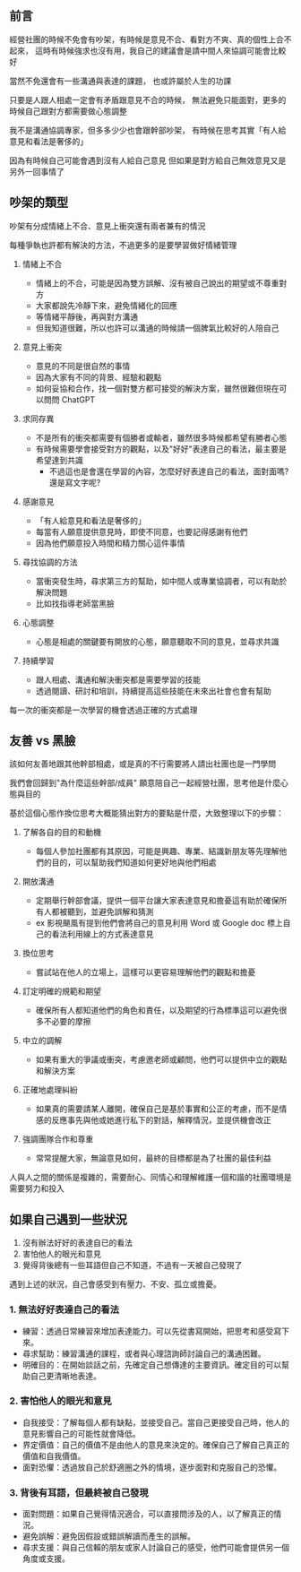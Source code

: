 
## 前言
經營社團的時候不免會有吵架，有時候是意見不合、看對方不爽、真的個性上合不起來，
這時有時候強求也沒有用，我自己的建議會是請中間人來協調可能會比較好

當然不免還會有一些溝通與表達的課題，
也或許屬於人生的功課

只要是人跟人相處一定會有矛盾跟意見不合的時候，
無法避免只能面對，更多的時候自己跟對方都需要做心態調整

我不是溝通協調專家，但多多少少也會跟幹部吵架，
有時候在思考其實「有人給意見和看法是奢侈的」

因為有時候自己可能會遇到沒有人給自己意見
但如果是對方給自己無效意見又是另外一回事情了

## 吵架的類型
吵架有分成情緒上不合、意見上衝突還有兩者兼有的情況

每種爭執也許都有解決的方法，不過更多的是要學習做好情緒管理

1. 情緒上不合
   - 情緒上的不合，可能是因為雙方誤解、沒有被自己說出的期望或不尊重對方
   - 大家都說先冷靜下來，避免情緒化的回應
   - 等情緒平靜後，再與對方溝通
   - 但我知道很難，所以也許可以溝通的時候請一個脾氣比較好的人陪自己

2. 意見上衝突
   - 意見的不同是很自然的事情
   - 因為大家有不同的背景、經驗和觀點
   - 如何妥協和合作，找一個對雙方都可接受的解決方案，雖然很難但現在可以問問 ChatGPT

3. 求同存異
   - 不是所有的衝突都需要有個勝者或輸者，雖然很多時候都希望有勝者心態
   - 有時候需要學會接受對方的觀點，以及"好好"表達自己的看法，最主要是希望達到共識
      - 不過這也是會還在學習的內容，怎麼好好表達自己的看法，面對面嗎? 還是寫文字呢?

4. 感謝意見
   - 「有人給意見和看法是奢侈的」
   - 每當有人願意提供意見時，即使不同意，也要記得感謝有他們
   - 因為他們願意投入時間和精力關心這件事情

5. 尋找協調的方法
   - 當衝突發生時，尋求第三方的幫助，如中間人或專業協調者，可以有助於解決問題
   - 比如找指導老師當黑臉

6. 心態調整
   - 心態是相處的關鍵要有開放的心態，願意聽取不同的意見，並尋求共識

7. 持續學習
   - 跟人相處、溝通和解決衝突都是需要學習的技能
   - 透過閱讀、研討和培訓，持續提高這些技能在未來出社會也會有幫助

每一次的衝突都是一次學習的機會透過正確的方式處理


## 友善 vs 黑臉
該如何友善地跟其他幹部相處，或是真的不行需要將人請出社團也是一門學問

我們會回歸到"為什麼這些幹部/成員" 願意陪自己一起經營社團，思考他是什麼心態與目的

基於這個心態作換位思考大概能猜出對方的要點是什麼，大致整理以下的步驟：

1. 了解各自的目的和動機
   - 每個人參加社團都有其原因，可能是興趣、專業、結識新朋友等先理解他們的目的，可以幫助我們知道如何更好地與他們相處

2. 開放溝通
   - 定期舉行幹部會議，提供一個平台讓大家表達意見和擔憂這有助於確保所有人都被聽到，並避免誤解和猜測
   - ex 影視颶風有提到他們會將自己的意見利用 Word 或 Google doc 標上自己的看法利用線上的方式表達意見

3. 換位思考
   - 嘗試站在他人的立場上，這樣可以更容易理解他們的觀點和擔憂

4. 訂定明確的規範和期望
   - 確保所有人都知道他們的角色和責任，以及期望的行為標準這可以避免很多不必要的摩擦

5. 中立的調解
   - 如果有重大的爭議或衝突，考慮邀老師或顧問，他們可以提供中立的觀點和解決方案

6. 正確地處理糾紛
   - 如果真的需要請某人離開，確保自己是基於事實和公正的考慮，而不是情感的反應事先與他或她進行私下的對話，解釋情況，並提供機會改正

7. 強調團隊合作和尊重
   - 常常提醒大家，無論意見如何，最終的目標都是為了社團的最佳利益

人與人之間的關係是複雜的，需要耐心、同情心和理解維護一個和諧的社團環境是需要努力和投入

## 如果自己遇到一些狀況
1. 沒有辦法好好的表達自已的看法
2. 害怕他人的眼光和意見
3. 覺得背後總有一些耳語但自己不知道，不過有一天被自己發現了

遇到上述的狀況，自己會感受到有壓力、不安、孤立或擔憂。

### 1. 無法好好表達自己的看法

- 練習：透過日常練習來增加表達能力。可以先從書寫開始，把思考和感受寫下來。
- 尋求幫助：練習溝通的課程，或者與心理諮詢師討論自己的溝通困難。
- 明確目的：在開始談話之前，先確定自己想傳達的主要資訊。確定目的可以幫助自己更清晰地表達。

### 2. 害怕他人的眼光和意見

- 自我接受：了解每個人都有缺點，並接受自己。當自己更接受自己時，他人的意見影響自己的可能性就會降低。
- 界定價值：自己的價值不是由他人的意見來決定的。確保自己了解自己真正的價值和自我價值。
- 面對恐懼：透過放自己於舒適圈之外的情境，逐步面對和克服自己的恐懼。

### 3. 背後有耳語，但最終被自己發現

- 面對問題：如果自己覺得情況適合，可以直接問涉及的人，以了解真正的情況。
- 避免誤解：避免因假設或錯誤解讀而產生的誤解。
- 尋求支援：與自己信賴的朋友或家人討論自己的感受，他們可能會提供另一個角度或支援。

